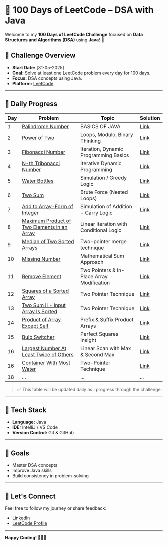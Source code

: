 # 💯 100 Days of LeetCode – DSA with Java

Welcome to my **100 Days of LeetCode Challenge** focused on **Data Structures and Algorithms (DSA)** using **Java**! 🚀

## 📅 Challenge Overview

- **Start Date:** [31-05-2025]
- **Goal:** Solve at least one LeetCode problem every day for 100 days.
- **Focus:** DSA concepts using Java.
- **Platform:** [LeetCode](https://leetcode.com)

---

## 📘 Daily Progress

| Day | Problem | Topic | Solution |
|-----|---------|-------|----------|
| 1   | [Palindrome Number](https://leetcode.com/problems/palindrome-number/) | BASICS OF JAVA | [Link](https://github.com/LipunRout/LeetCode/blob/main/Palindrome.java) |
| 2   | [Power of Two](https://leetcode.com/problems/power-of-two/description/?envType=problem-list-v2&envId=nxoay8y6) | Loops, Modulo, Binary Thinking | [Link](https://github.com/LipunRout/LeetCode/blob/main/PowerofTwo.java) |
| 3   | [Fibonacci Number](https://leetcode.com/problems/fibonacci-number/description/?envType=problem-list-v2&envId=nxoay8y6) | Iteration, Dynamic Programming Basics | [Link](https://github.com/LipunRout/LeetCode/blob/main/FibonacciNumber.java) |
| 4   | [N-th Tribonacci Number](https://leetcode.com/problems/n-th-tribonacci-number/description/?envType=problem-list-v2&envId=nxoay8y6) | Iterative Dynamic Programming | [Link](https://github.com/LipunRout/LeetCode/blob/main/N-thTribonacciNumber.java) |
| 5   | [Water Bottles](https://leetcode.com/problems/water-bottles/description/) | Simulation / Greedy Logic | [Link](https://github.com/LipunRout/LeetCode/blob/main/Waterbottles.java) |
| 6   | [Two Sum](https://leetcode.com/problems/two-sum/description/?envType=problem-list-v2&envId=nxoay8y6) | Brute Force (Nested Loops) | [Link](https://github.com/LipunRout/LeetCode/blob/main/TwoSum.java) |
| 7   | [Add to Array-Form of Integer](https://leetcode.com/problems/add-to-array-form-of-integer/description/) | Simulation of Addition + Carry Logic | [Link](https://github.com/LipunRout/LeetCode/blob/main/AddtoArray-FormofInteger.java) |
| 8   | [Maximum Product of Two Elements in an Array](https://leetcode.com/problems/maximum-product-of-two-elements-in-an-array/description/) | Linear Iteration with Conditional Logic | [Link](https://github.com/LipunRout/LeetCode/blob/main/MaximumProductofTwoElementsinanArray.java) |
| 9   | [Median of Two Sorted Arrays](https://leetcode.com/problems/median-of-two-sorted-arrays/description/?envType=problem-list-v2&envId=nxoay8y6) | Two-pointer merge technique | [Link](https://github.com/LipunRout/LeetCode/blob/main/MedianofTwoSortedArrays.java) |
| 10   | [Missing Number](https://leetcode.com/problems/missing-number/description/) | Mathematical Sum Approach | [Link](https://github.com/LipunRout/LeetCode/blob/main/MissingNumber.java) |
| 11   | [Remove Element](https://leetcode.com/problems/remove-element/description/) | Two Pointers & In-Place Array Modification | [Link](https://github.com/LipunRout/LeetCode/blob/main/RemoveElement.java) |
| 12   | [Squares of a Sorted Array](https://leetcode.com/problems/squares-of-a-sorted-array/description/) | Two Pointer Technique | [Link](https://github.com/LipunRout/LeetCode/blob/main/SquaresofaSortedArray.java) |
| 13   | [Two Sum II - Input Array Is Sorted](https://leetcode.com/problems/two-sum-ii-input-array-is-sorted/description/) | Two Pointer Technique | [Link](https://github.com/LipunRout/LeetCode/blob/main/TwoSumInputArrayIsSorted.java) |
| 14   | [Product of Array Except Self](https://leetcode.com/problems/product-of-array-except-self/description/?envType=problem-list-v2&envId=nxoay8y6) |  Prefix & Suffix Product Arrays | [Link](https://github.com/LipunRout/LeetCode/blob/main/Day_14_ProductofArrayExceptSelf.java) |
| 15   | [Bulb Switcher](https://leetcode.com/problems/bulb-switcher/?envType=problem-list-v2&envId=nxoay8y6) | Perfect Squares Insight | [Link](https://github.com/LipunRout/LeetCode/blob/main/Day_15_Bulb_Switcher.java) |
| 16   | [Largest Number At Least Twice of Others](https://leetcode.com/problems/largest-number-at-least-twice-of-others/?envType=problem-list-v2&envId=nxoay8y6) | Linear Scan with Max & Second Max | [Link](https://github.com/LipunRout/LeetCode/blob/main/Day16_LargestNumberAtLeastTwiceofOthers.java) |
| 16   | [Container With Most Water](https://leetcode.com/problems/container-with-most-water/description/?envType=problem-list-v2&envId=nxoay8y6) | Two-Pointer Technique | [Link](https://github.com/LipunRout/LeetCode/blob/main/ContainerWithMostWater.java) |
| 18   | ...     | ...   | ...      |
> ✅ This table will be updated daily as I progress through the challenge.

---

## 🧰 Tech Stack

- **Language:** Java
- **IDE:** IntelliJ / VS Code
- **Version Control:** Git & GitHub

---

## 📌 Goals

- Master DSA concepts
- Improve Java skills
- Build consistency in problem-solving

---

## 🤝 Let's Connect

Feel free to follow my journey or share feedback:

- [LinkedIn](https://www.linkedin.com/in/lipun-rout-a564b6285/)
- [LeetCode Profile](https://leetcode.com/u/lipunrout07/)


---

**Happy Coding! 👨‍💻🔥**

